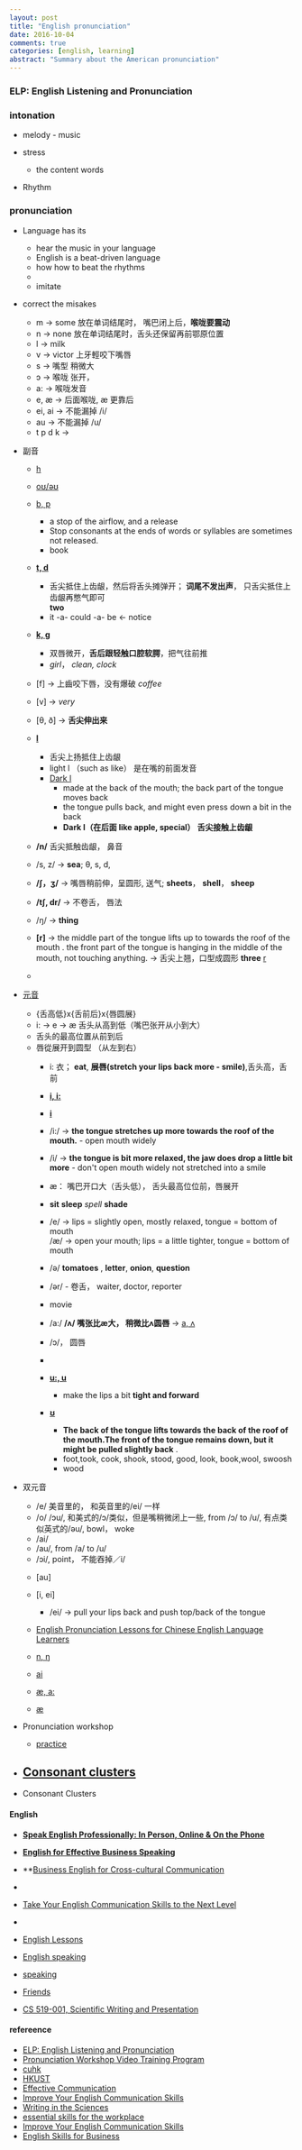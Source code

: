 ```yaml
---
layout: post
title: "English pronunciation"
date: 2016-10-04
comments: true
categories: [english, learning]
abstract: "Summary about the American pronunciation"
---
```

### ELP: English Listening and Pronunciation

### intonation  
* melody - music
* stress  
   - the content words 

* Rhythm  

### pronunciation

* Language has its 
  - hear the music in your language
  - English is a beat-driven language
  - how how to beat the rhythms
  -  
  - imitate

* correct the misakes 
  - m -> some 放在单词结尾时， 嘴巴闭上后，**喉咙要震动** 
  - n -> none 放在单词结尾时，舌头还保留再前鄂原位置
  - l -> milk 
  - v -> victor 上牙輕咬下嘴唇
  - s -> 嘴型 稍微大
  - ɔ -> 喉咙 张开，
  - a: -> 喉咙发音
  - e, æ -> 后面喉咙, æ 更靠后
  - ei, ai -> 不能漏掉 /i/
  - au -> 不能漏掉 /u/
  - t p d k -> 

* 副音
  - [h](http://www.bilibili.com/video/av2681140/index_7.html)
  - [oʊ/əʊ](http://www.bilibili.com/video/av2681140/index_8.html#page=9) 

  - [b, p](http://rachelsenglish.com/english-pronounce-b-p-consonants/)
    + a stop of the airflow, and a release  
    + Stop consonants at the ends of words or syllables are sometimes not released.
    + book

  - **[t, d](https://www.youtube.com/watch?v=zeNsaBwuojg&index=28&list=PLzc5ffj3_Cb5mPVzIFiJelpInJjae8NG2&spfreload=10)**
    + 舌尖抵住上齿龈，然后将舌头摊弹开； **词尾不发出声**， 只舌尖抵住上齿龈再憋气即可  
     **two**
    + it -a- could -a- be <- notice 
     

  - **[k, g](https://www.youtube.com/watch?v=tXJlmLYFzfs&list=PLzc5ffj3_Cb5mPVzIFiJelpInJjae8NG2&index=30)**
    + 双唇微开，**舌后跟轻触口腔软腭**，把气往前推
    + *girl*， *clean, clock*
 
  - [f] -> 上齒咬下唇，没有爆破 *coffee* 
  - [v] -> *very* 
  - [θ, ð] -> **舌尖伸出来**

  - **[l](https://www.youtube.com/watch?v=hvvMmlbs2KI&index=44&list=PLzc5ffj3_Cb5mPVzIFiJelpInJjae8NG2)** 
    + 舌尖上扬抵住上齿龈
    + light l （such as like） 是在嘴的前面发音 
    + [Dark l](http://rachelsenglish.com/dark-l-vs-oh-email-vs-emai-oh/)
      - made at the back of the mouth; the back part of the tongue moves back
      - the tongue pulls back, and might even press down a bit in the back
      - **Dark l（在后面 like apple, special）** **舌尖接触上齿龈**

  - **/n/** 舌尖抵触齿龈， 鼻音
 
  - /s, z/ -> **sea**; θ, s, d, 

  - **/∫，ʒ/** -> 嘴唇稍前伸，呈圆形, 送气; **sheets**， **shell**， **sheep**
  - **/tʃ, dr/** -> 不卷舌， 唇法

  - /ŋ/ -> **thing**

  - **[r]** -> the middle part of the tongue lifts up to towards the roof of the mouth .
  the front part of the tongue is hanging in the middle of the mouth, not touching anything.
  -> 舌尖上翘，口型成圆形 **three** [r](http://rachelsenglish.com/r-consonant/)
  - 

* [元音](http://www.yorku.ca/earmstro/ipa/vowels.html) 
  - {舌高低}x{舌前后}x{唇圆展}
  - i: -> e -> æ   舌头从高到低（嘴巴张开从小到大）
  - 舌头的最高位置从前到后
  - 唇從展开到圆型 （从左到右）
    + i: 衣；  **eat**, **展唇(stretch your lips back more - smile)**,舌头高，舌前
    + **[i, i:](http://www.bilibili.com/video/av2681140/index_8.html)** 
    + **[i](http://rachelsenglish.com/pronounce-ee-vs-ih-leave-vs-live/)**
    + /i:/ -> **the tongue stretches up more towards the roof of the mouth.** - open mouth widely 
    + /i/ -> **the tongue is bit more relaxed, the jaw does drop a little bit more** - don't open mouth widely 
    not stretched into a smile 
    
    + æ： 嘴巴开口大（舌头低）， 舌头最高位位前，唇展开

    + **sit**  **sleep** *spell* **shade**

    + /e/ -> lips = slightly open, mostly relaxed, tongue = bottom of mouth  
      /æ/ -> open your mouth; lips = a little tighter, tongue = bottom of mouth  

    + /ə/ **tomatoes** , **letter**, **onion**, **question**
    + /ər/ - 卷舌， waiter, doctor, reporter
    + movie
    + /a:/  **/ʌ/ 嘴张比æ大， 稍微比ʌ圆唇** -> [a, ʌ](http://rachelsenglish.com/pronounce-ah-vs-uh/)
    + /ɔ/， 圆唇
  
    + 
    + **[u:, u](http://www.bilibili.com/video/av2681140/index_10.html)**  
      - make the lips a bit **tight and forward**
    + **[ʊ](http://rachelsenglish.com/english-pronounce-uh-push-vowel/)**
      - **The back of the tongue lifts towards the back of the roof of the mouth.The front of the tongue remains down, but it might be pulled slightly back** .
      - foot,took, cook, shook, stood, good, look, book,wool, swoosh
      - wood


* 双元音 
    + /e/ 美音里的， 和英音里的/ei/ 一样
    + /o/ /ɔu/, 和美式的/ɔ/类似，但是嘴稍微闭上一些, from /ɔ/ to /u/,  有点类似英式的/əu/,  bowl， woke
    + /ai/
    + /au/, from /a/ to /u/
    + /ɔi/, point， 不能吞掉／i/

  - [au]
  - [i, ei]
    + /ei/ -> pull your lips back and push top/back of the tongue

  - [English Pronunciation Lessons for Chinese English Language Learners](http://www.elementalenglish.com/english-pronunciation-lessons-for-chinese-speakers/)

  - [n, ŋ](http://www.bbc.co.uk/learningenglish/english/features/pronunciation/otherconst3)
  - [ai](http://www.bbc.co.uk/learningenglish/english/features/pronunciation/diphthongs3)
  
  - [æ, a:](http://www.clarityenglish.com/area1/ClearPronunciation/Start.php?prefix=CITY)
  - [æ](https://v.qq.com/x/page/r0127l1hvtn.html?__t=1&ptag=1.sina&_out=1)

* Pronunciation workshop
  - [practice](http://www.bilibili.com/video/av2681140/)
  
* [Consonant clusters](http://www.clarityenglish.com/area1/ClearPronunciation2/Start.php?prefix=CITY)
  - 

* Consonant Clusters


#### English
  - **[Speak English Professionally: In Person, Online & On the Phone](https://www.coursera.org/learn/speak-english-professionally/home/welcome)** 
  - **[English for Effective Business Speaking](https://www.coursera.org/learn/business-english-vocabulary/home/welcome)** 
  - **[Business English for Cross-cultural Communication](https://www.coursera.org/learn/cross-cultural-communication-business/home/welcome) 
  -  
  - [Take Your English Communication Skills to the Next Level](https://www.coursera.org/learn/english-communication-capstone)
  - 

  - [English Lessons](http://www.elementalenglish.com/category/1-english-lessons/)
  - [English speaking](http://elss.elc.cityu.edu.hk/ELSS/activities.aspx)
  - [speaking](http://www.weibo.com/ttarticle/p/show?id=2309404005596264270260#_0)
  - [Friends](http://8drama.com/33506/)

  - [CS 519-001, Scientific Writing and Presentation](http://classes.engr.oregonstate.edu/eecs/spring2016/cs519-001/)
  

#### refereence
  - [ELP: English Listening and Pronunciation](http://homepage.ntu.edu.tw/~karchung/ELPF17.htm)
  - [Pronunciation Workshop Video Training Program](http://www.bilibili.com/video/av2681140/)
  - [cuhk](https://www.ilc.cuhk.edu.hk/EN/ENResources/Speaking_Pronun.aspx)
  - [HKUST](http://ilang.cle.ust.hk/pronunciation/)
  - [Effective Communication](https://www.coursera.org/learn/effective-intercultural-communication/home/welcome)
  - [Improve Your English Communication Skills](https://www.coursera.org/learn/professional-emails-english/home/welcome)
  - [Writing in the Sciences](https://lagunita.stanford.edu/courses/Medicine/SciWrite./Fall2015/info)
  - [essential skills for the workplace](https://www.coursera.org/learn/project-management-basics/home/welcome)
  - [Improve Your English Communication Skills](https://www.coursera.org/specializations/improve-english)
  - [English Skills for Business](https://www.coursera.org/specializations/business-english)


